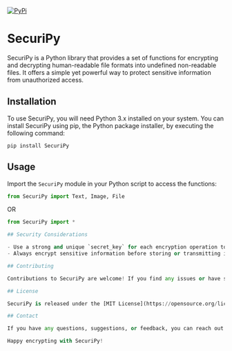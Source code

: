 [![PyPi](https://img.shields.io/pypi/v/SecuriPy)](https://pypi.org/project/SecuriPy/)
# SecuriPy

SecuriPy is a Python library that provides a set of functions for encrypting and decrypting human-readable file formats into undefined non-readable files. It offers a simple yet powerful way to protect sensitive information from unauthorized access.

## Installation

To use SecuriPy, you will need Python 3.x installed on your system. You can install SecuriPy using pip, the Python package installer, by executing the following command:

```shell
pip install SecuriPy
```

## Usage

Import the `SecuriPy` module in your Python script to access the functions:

```python
from SecuriPy import Text, Image, File
```
OR
```python
from SecuriPy import *

## Security Considerations

- Use a strong and unique `secret_key` for each encryption operation to enhance security. Avoid using easily guessable or common phrases.
- Always encrypt sensitive information before storing or transmitting it. SecuriPy is a tool for obfuscating the data but does not provide additional security measures for data storage or transmission.

## Contributing

Contributions to SecuriPy are welcome! If you find any issues or have suggestions for improvement, please create a GitHub issue or submit a pull request.

## License

SecuriPy is released under the [MIT License](https://opensource.org/licenses/MIT). See the [LICENSE](https://github.com/Anupam1707/SecuriPy/blob/main/LICENSE) file for more details.

## Contact

If you have any questions, suggestions, or feedback, you can reach out to the project maintainers at [programmer.tiak@gmail.com](mailto:programmer.tiak@gmail.com).

Happy encrypting with SecuriPy!
